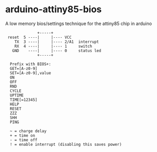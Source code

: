 # arduino-attiny85-bios
A low memory bios/settings technique for the attiny85 chip in arduino

```
              +-----+
 reset  5 ----|     |---- VCC
    TX  3 ----|     |---- 2/A1  interrupt
    RX  4 ----|     |---- 1     switch
   GND    ----|     |---- 0     status led
              +-----+

  Prefix with BIOS+:
  GET=[A-z0-9]
  SET=[A-z0-9],value
  ON
  OFF
  RND
  CYCLE
  UPTIME
  TIME[=12345]
  HELP
  RESET
  ZZZ
  SHH
  PING
  
  ~ = charge delay
  + = time on
  - = time off
  ! = enable interrupt (disabling this saves power)
```
